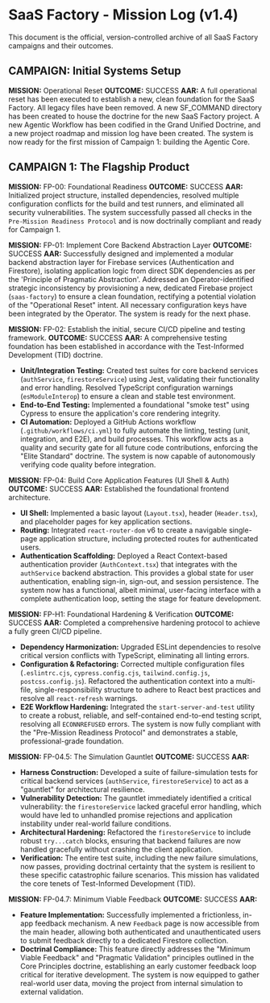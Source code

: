 # SaaS Factory - Mission Log (v1.4)
This document is the official, version-controlled archive of all SaaS Factory campaigns and their outcomes.

## CAMPAIGN: Initial Systems Setup
**MISSION:** Operational Reset
**OUTCOME:** SUCCESS
**AAR:** A full operational reset has been executed to establish a new, clean foundation for the SaaS Factory. All legacy files have been removed. A new SF_COMMAND directory has been created to house the doctrine for the new SaaS Factory project. A new Agentic Workflow has been codified in the Grand Unified Doctrine, and a new project roadmap and mission log have been created. The system is now ready for the first mission of Campaign 1: building the Agentic Core.

## CAMPAIGN 1: The Flagship Product

**MISSION:** FP-00: Foundational Readiness
**OUTCOME:** SUCCESS
**AAR:** Initialized project structure, installed dependencies, resolved multiple configuration conflicts for the build and test runners, and eliminated all security vulnerabilities. The system successfully passed all checks in the `Pre-Mission Readiness Protocol` and is now doctrinally compliant and ready for Campaign 1.

**MISSION:** FP-01: Implement Core Backend Abstraction Layer
**OUTCOME:** SUCCESS
**AAR:** Successfully designed and implemented a modular backend abstraction layer for Firebase services (Authentication and Firestore), isolating application logic from direct SDK dependencies as per the 'Principle of Pragmatic Abstraction'. Addressed an Operator-identified strategic inconsistency by provisioning a new, dedicated Firebase project (`saas-factory`) to ensure a clean foundation, rectifying a potential violation of the "Operational Reset" intent. All necessary configuration keys have been integrated by the Operator. The system is ready for the next phase.

**MISSION:** FP-02: Establish the initial, secure CI/CD pipeline and testing framework.
**OUTCOME:** SUCCESS
**AAR:**
A comprehensive testing foundation has been established in accordance with the Test-Informed Development (TID) doctrine.
- **Unit/Integration Testing:** Created test suites for core backend services (`authService`, `firestoreService`) using Jest, validating their functionality and error handling. Resolved TypeScript configuration warnings (`esModuleInterop`) to ensure a clean and stable test environment.
- **End-to-End Testing:** Implemented a foundational "smoke test" using Cypress to ensure the application's core rendering integrity.
- **CI Automation:** Deployed a GitHub Actions workflow (`.github/workflows/ci.yml`) to fully automate the linting, testing (unit, integration, and E2E), and build processes. This workflow acts as a quality and security gate for all future code contributions, enforcing the "Elite Standard" doctrine.
The system is now capable of autonomously verifying code quality before integration.

**MISSION:** FP-04: Build Core Application Features (UI Shell & Auth)
**OUTCOME:** SUCCESS
**AAR:** Established the foundational frontend architecture.
- **UI Shell:** Implemented a basic layout (`Layout.tsx`), header (`Header.tsx`), and placeholder pages for key application sections.
- **Routing:** Integrated `react-router-dom` v6 to create a navigable single-page application structure, including protected routes for authenticated users.
- **Authentication Scaffolding:** Deployed a React Context-based authentication provider (`AuthContext.tsx`) that integrates with the `authService` backend abstraction. This provides a global state for user authentication, enabling sign-in, sign-out, and session persistence.
The system now has a functional, albeit minimal, user-facing interface with a complete authentication loop, setting the stage for feature development.

**MISSION:** FP-H1: Foundational Hardening & Verification
**OUTCOME:** SUCCESS
**AAR:** Completed a comprehensive hardening protocol to achieve a fully green CI/CD pipeline.
- **Dependency Harmonization:** Upgraded ESLint dependencies to resolve critical version conflicts with TypeScript, eliminating all linting errors.
- **Configuration & Refactoring:** Corrected multiple configuration files (`.eslintrc.cjs`, `cypress.config.cjs`, `tailwind.config.js`, `postcss.config.js`). Refactored the authentication context into a multi-file, single-responsibility structure to adhere to React best practices and resolve all `react-refresh` warnings.
- **E2E Workflow Hardening:** Integrated the `start-server-and-test` utility to create a robust, reliable, and self-contained end-to-end testing script, resolving all `ECONNREFUSED` errors.
The system is now fully compliant with the "Pre-Mission Readiness Protocol" and demonstrates a stable, professional-grade foundation.

**MISSION:** FP-04.5: The Simulation Gauntlet
**OUTCOME:** SUCCESS
**AAR:**
- **Harness Construction:** Developed a suite of failure-simulation tests for critical backend services (`authService`, `firestoreService`) to act as a "gauntlet" for architectural resilience.
- **Vulnerability Detection:** The gauntlet immediately identified a critical vulnerability: the `firestoreService` lacked graceful error handling, which would have led to unhandled promise rejections and application instability under real-world failure conditions.
- **Architectural Hardening:** Refactored the `firestoreService` to include robust `try...catch` blocks, ensuring that backend failures are now handled gracefully without crashing the client application.
- **Verification:** The entire test suite, including the new failure simulations, now passes, providing doctrinal certainty that the system is resilient to these specific catastrophic failure scenarios. This mission has validated the core tenets of Test-Informed Development (TID).

**MISSION:** FP-04.7: Minimum Viable Feedback
**OUTCOME:** SUCCESS
**AAR:**
- **Feature Implementation:** Successfully implemented a frictionless, in-app feedback mechanism. A new `Feedback` page is now accessible from the main header, allowing both authenticated and unauthenticated users to submit feedback directly to a dedicated Firestore collection.
- **Doctrinal Compliance:** This feature directly addresses the "Minimum Viable Feedback" and "Pragmatic Validation" principles outlined in the Core Principles doctrine, establishing an early customer feedback loop critical for iterative development.
The system is now equipped to gather real-world user data, moving the project from internal simulation to external validation.